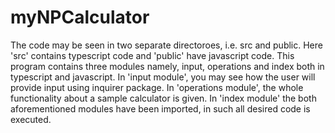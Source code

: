 ﻿# myNPCalculator
The code may be seen in two separate directoroes, i.e. src and public.
Here 'src' contains typescript code and 'public' have javascript code.
This program contains three modules namely, input, operations and index both in typescript and javascript.
In 'input module', you may see how the user will provide input using inquirer package.
In 'operations module', the whole functionality about a sample calculator is given.
In 'index module' the both aforementioned modules have been imported, in such all desired code is executed.
